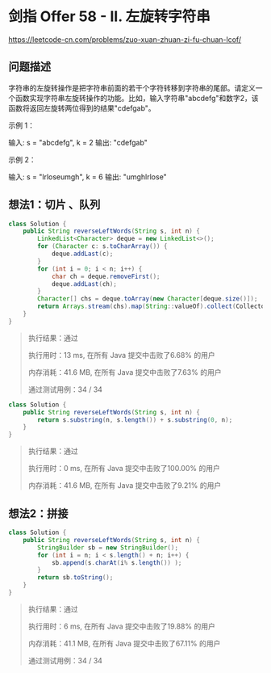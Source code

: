# 剑指 Offer 58 - II. 左旋转字符串

https://leetcode-cn.com/problems/zuo-xuan-zhuan-zi-fu-chuan-lcof/

## 问题描述

字符串的左旋转操作是把字符串前面的若干个字符转移到字符串的尾部。请定义一个函数实现字符串左旋转操作的功能。比如，输入字符串"abcdefg"和数字2，该函数将返回左旋转两位得到的结果"cdefgab"。

示例 1：

输入: s = "abcdefg", k = 2
输出: "cdefgab"

示例 2：

输入: s = "lrloseumgh", k = 6
输出: "umghlrlose"



## 想法1：切片 、队列

```java
class Solution {
    public String reverseLeftWords(String s, int n) {
        LinkedList<Character> deque = new LinkedList<>();
        for (Character c: s.toCharArray()) {
            deque.addLast(c);
        }
        for (int i = 0; i < n; i++) {
            char ch = deque.removeFirst();
            deque.addLast(ch);
        }
        Character[] chs = deque.toArray(new Character[deque.size()]);
        return Arrays.stream(chs).map(String::valueOf).collect(Collectors.joining());
    }
}
```

> 执行结果：通过
>
> 执行用时：13 ms, 在所有 Java 提交中击败了6.68% 的用户
>
> 内存消耗：41.6 MB, 在所有 Java 提交中击败了7.63% 的用户
>
> 通过测试用例：34 / 34



```java
class Solution {
    public String reverseLeftWords(String s, int n) {
        return s.substring(n, s.length()) + s.substring(0, n);
    }
}
```

> 执行结果：通过
>
> 执行用时：0 ms, 在所有 Java 提交中击败了100.00% 的用户
>
> 内存消耗：41.6 MB, 在所有 Java 提交中击败了9.21% 的用户



## 想法2：拼接

```java
class Solution {
    public String reverseLeftWords(String s, int n) {
        StringBuilder sb = new StringBuilder();
        for (int i = n; i < s.length() + n; i++) {
            sb.append(s.charAt(i% s.length()) );
        }
        return sb.toString();
    }
}
```

> 执行结果：通过
>
> 执行用时：6 ms, 在所有 Java 提交中击败了19.88% 的用户
>
> 内存消耗：41.1 MB, 在所有 Java 提交中击败了67.11% 的用户
>
> 通过测试用例：34 / 34